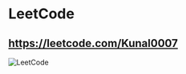 # LeetCode

## https://leetcode.com/Kunal0007

![LeetCode](https://socialify.git.ci/Kunal0007/LeetCode/image?description=1&descriptionEditable=This%20repository%20consists%20of%20Leetcode%20problems%20solution&font=Source%20Code%20Pro&language=1&name=1&owner=1&pattern=Brick%20Wall&theme=Dark)